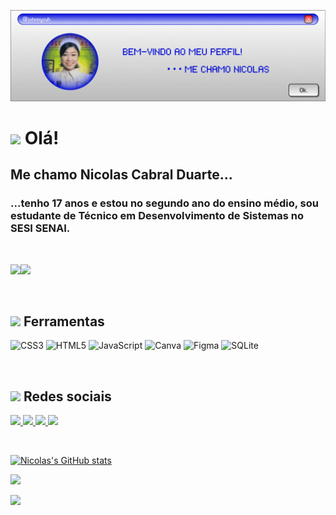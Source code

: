 ![Header](./capa.gif)

# <img src = "https://pixels.crd.co/assets/images/gallery42/4310026b.gif?v=9b219e01" width = 20px/> Olá! 
## Me chamo Nicolas Cabral Duarte...
### ...tenho 17 anos e estou no segundo ano do ensino médio, sou estudante de Técnico em Desenvolvimento de Sistemas no SESI SENAI.
‎ 

<img src = "https://gifs.crd.co/assets/images/gallery03/595a975c.gif?v=722c2939" width = 800px/><img src = "https://gifs.crd.co/assets/images/gallery03/595a975c.gif?v=722c2939" width = 800px/>

‎ 
## <img src = "https://gifs.crd.co/assets/images/gallery22/ec032434.gif?v=722c2939" width = 20px/> Ferramentas
![CSS3](https://img.shields.io/badge/css3-%231572B6.svg?style=for-the-badge&logo=css3&logoColor=white) ![HTML5](https://img.shields.io/badge/html5-%23E34F26.svg?style=for-the-badge&logo=html5&logoColor=white) ![JavaScript](https://img.shields.io/badge/javascript-%23323330.svg?style=for-the-badge&logo=javascript&logoColor=%23F7DF1E) ![Canva](https://img.shields.io/badge/Canva-%2300C4CC.svg?style=for-the-badge&logo=Canva&logoColor=white) 	![Figma](https://img.shields.io/badge/figma-%23F24E1E.svg?style=for-the-badge&logo=figma&logoColor=white) ![SQLite](https://img.shields.io/badge/sqlite-%2307405e.svg?style=for-the-badge&logo=sqlite&logoColor=white)


‎ 

## <img src = "https://pixels.crd.co/assets/images/gallery68/541a91d2.gif?v=9b219e01" width = 20px/> Redes sociais
<div>
  <a href="https://instagram.com/nic0lazsz" target="_blank"/a> <img src= "https://img.shields.io/badge/Instagram-E4405F.svg?style=for-the-badge&logo=Instagram&logoColor=white">
   <a href="https://tiktok.com/@nicolasss10000" target="_blank"</a> <img src= "https://img.shields.io/badge/TikTok-000000.svg?style=for-the-badge&logo=TikTok&logoColor=white">
    <a href="https://www.last.fm/pt/user/kibumxcx" target="_blank"</a> <img src= "https://img.shields.io/badge/Last.fm-D51007.svg?style=for-the-badge&logo=lastdotfm&logoColor=white">
     <a href="https://letterboxd.com/fayewongo" target="_blank"</a> <img src= "https://img.shields.io/badge/Letterboxd-00D735.svg?style=for-the-badge&logo=Letterboxd&logoColor=white">

‎ 

![Nicolas's GitHub stats](https://github-readme-stats.vercel.app/api?username=johnnysuh&show_icons=true&theme=tokyonight)

[![](https://visitcount.itsvg.in/api?id=johnnysuh&icon=0&color=6)](https://visitcount.istvg.in)

<img src = "https://cyber.dabamos.de/88x31/boyband2.gif" width = 150px/> 

